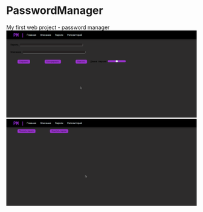 # PasswordManager
My first web project - password manager 
<img src="screens/1.png">
<img src="screens/2.png">
